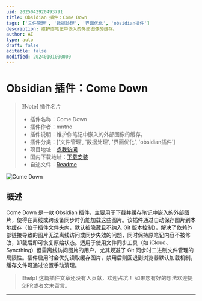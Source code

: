 ```yaml
---
uid: 2025042920493791
title: Obsidian 插件：Come Down
tags: ['文件管理', '数据处理', '界面优化', 'obsidian插件']
description: 维护你笔记中嵌入的外部图像的缓存。
author: AI
type: auto
draft: false
editable: false
modified: 20240101000000
---
```


# Obsidian 插件：Come Down

> [!Note] 插件名片
> - 插件名称：Come Down
> - 插件作者：mntno
> - 插件说明：维护你笔记中嵌入的外部图像的缓存。
> - 插件分类：['文件管理', '数据处理', '界面优化', 'obsidian插件']
> - 项目地址：[点我访问](https://github.com/mntno/obsidian-come-down)
> - 国内下载地址：[下载安装](https://pkmer.cn/products/plugin/pluginMarket/?come-down)
> - 自述文件：[Readme](https://ghproxy.net/https://raw.githubusercontent.com/mntno/obsidian-come-down/main/README.md)

![Come Down](https://cdn.pkmer.cn/covers/come-down_1_0.jpeg!pkmer)

## 概述

Come Down 是一款 Obsidian 插件，主要用于下载并缓存笔记中嵌入的外部图片，使得在离线或跨设备同步时仍能加载这些图片。该插件通过自动保存图片到本地缓存（位于插件文件夹内，默认被隐藏且不纳入 Git 版本控制），解决了依赖外部链接导致的图片无法离线访问或同步失效的问题，同时保持原笔记内容不被修改，卸载后即可恢复原始状态。适用于使用文件同步工具（如 iCloud、Syncthing）但需离线访问图片的用户，尤其规避了 Git 同步时二进制文件管理的局限性。插件启用时会优先读取缓存图片，禁用后则回退到浏览器默认加载机制，缓存文件可通过设置手动清理。


> [!help] 
> 这篇插件文章还没有人贡献，欢迎占坑！
> 如果您有好的想法欢迎提交PR或者文末留言。
> 

---



